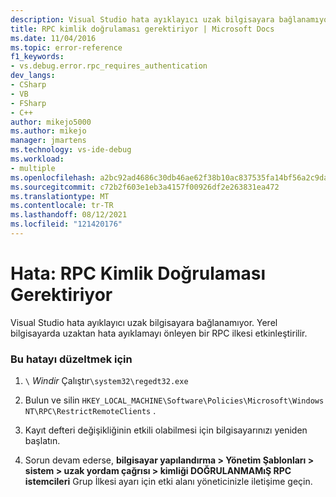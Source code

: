 ```yaml
---
description: Visual Studio hata ayıklayıcı uzak bilgisayara bağlanamıyor.
title: RPC kimlik doğrulaması gerektiriyor | Microsoft Docs
ms.date: 11/04/2016
ms.topic: error-reference
f1_keywords:
- vs.debug.error.rpc_requires_authentication
dev_langs:
- CSharp
- VB
- FSharp
- C++
author: mikejo5000
ms.author: mikejo
manager: jmartens
ms.technology: vs-ide-debug
ms.workload:
- multiple
ms.openlocfilehash: a2bc92ad4686c30db46ae62f38b10ac837535fa14bf56a2c9dadc22936d13dfa
ms.sourcegitcommit: c72b2f603e1eb3a4157f00926df2e263831ea472
ms.translationtype: MT
ms.contentlocale: tr-TR
ms.lasthandoff: 08/12/2021
ms.locfileid: "121420176"
---
```

# <a name="error-rpc-requires-authentication"></a>Hata: RPC Kimlik Doğrulaması Gerektiriyor
Visual Studio hata ayıklayıcı uzak bilgisayara bağlanamıyor. Yerel bilgisayarda uzaktan hata ayıklamayı önleyen bir RPC ilkesi etkinleştirilir.

### <a name="to-correct-this-error"></a>Bu hatayı düzeltmek için

1. `\` *Windir* Çalıştır`\system32\regedt32.exe`

2. Bulun ve silin `HKEY_LOCAL_MACHINE\Software\Policies\Microsoft\Windows NT\RPC\RestrictRemoteClients` .

3. Kayıt defteri değişikliğinin etkili olabilmesi için bilgisayarınızı yeniden başlatın.

4. Sorun devam ederse, **bilgisayar yapılandırma > Yönetim Şablonları > sistem > uzak yordam çağrısı > kimliği DOĞRULANMAMıŞ RPC istemcileri** Grup İlkesi ayarı için etki alanı yöneticinizle iletişime geçin.
